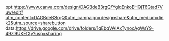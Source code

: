 ppt:https://www.canva.com/design/DAGBdeB3rgQ/YglqEnkoEHQjT6Gtad7Vuw/edit?utm_content=DAGBdeB3rgQ&utm_campaign=designshare&utm_medium=link2&utm_source=sharebutton
data:https://drive.google.com/drive/folders/1qEbqVAIAxTynocAgWsY9-49zl9UKEfXy?usp=sharing
